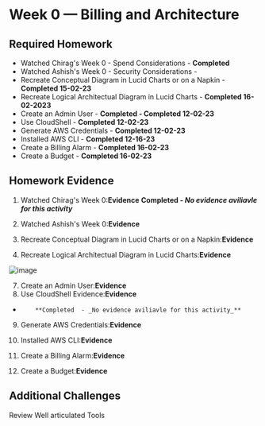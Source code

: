 # Week 0 — Billing and Architecture


## Required Homework 

- Watched Chirag's Week 0 - Spend Considerations - **Completed**  
- Watched Ashish's Week 0 - Security Considerations - 
- Recreate Conceptual Diagram in Lucid Charts or on a Napkin - **Completed 15-02-23**
- Recreate Logical Architectual Diagram in Lucid Charts - **Completed 16-02-2023**
- Create an Admin User - **Completed - Completed 12-02-23**
- Use CloudShell - **Completed 12-02-23**
- Generate AWS Credentials - **Completed 12-02-23**
- Installed AWS CLI - **Completed 12-16-23** 
- Create a Billing Alarm - **Completed 16-02-23**
- Create a Budget - **Completed 16-02-23**


## Homework Evidence

1. Watched Chirag's Week 0:**Evidence**
         **Completed  - _No evidence aviliavle for this activity_** 

2.  Watched Ashish's Week 0:**Evidence**
3.  Recreate Conceptual Diagram in Lucid Charts or on a Napkin:**Evidence**



5.  Recreate Logical Architectual Diagram in Lucid Charts:**Evidence**

![image](https://user-images.githubusercontent.com/124871057/219427336-1a3c02f7-3b9d-4a48-bf23-7065e82de21a.png)



7.  Create an Admin User:**Evidence**
8.  Use CloudShell Evidence:**Evidence**
-         **Completed  - _No evidence aviliavle for this activity_** 
9. Generate AWS Credentials:**Evidence**
10. Installed AWS CLI:**Evidence**



9.  Create a Billing Alarm:**Evidence**
10. Create a Budget:**Evidence**



## Additional Challenges  

 Review Well articulated Tools

